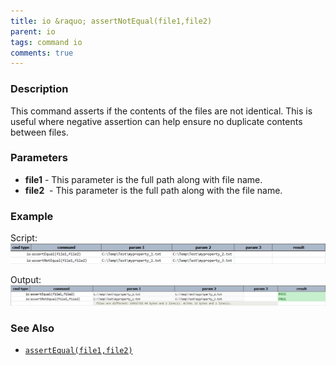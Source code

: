 ```yaml
---
title: io &raquo; assertNotEqual(file1,file2)
parent: io
tags: command io
comments: true
---
```



### Description
This command asserts if the contents of the files are not identical.  This is useful where negative assertion can help
ensure no duplicate contents between files.


### Parameters
- **file1** \- This parameter is the full path along with file name.
- **file2**  \- This parameter is the full path along with the file name.


### Example
Script:<br/>
![script](image/assertNotEqual_01.png)

Output:<br/>
![output](image/assertNotEqual_02.png)


### See Also
- [`assertEqual(file1,file2)`](assertEqual(file1,file2))
